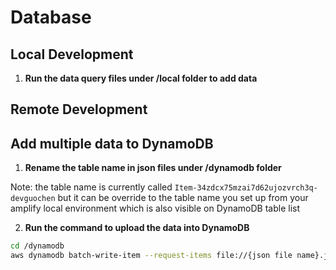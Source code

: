 # Database


## Local Development

1. **Run the data query files under /local folder to add data**


## Remote Development


## Add multiple data to DynamoDB

1. **Rename the table name in json files under /dynamodb folder**

Note: the table name is currently called `Item-34zdcx75mzai7d62ujozvrch3q-devguochen` but it can be override to the table name you set up from your amplify local environment which is also visible on DynamoDB table list

2. **Run the command to upload the data into DynamoDB**

```bash
cd /dynamodb
aws dynamodb batch-write-item --request-items file://{json file name}.json
```

